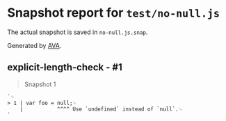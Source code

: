 # Snapshot report for `test/no-null.js`

The actual snapshot is saved in `no-null.js.snap`.

Generated by [AVA](https://avajs.dev).

## explicit-length-check - #1

> Snapshot 1

    `␊
    > 1 | var foo = null;␊
        |           ^^^^ Use `undefined` instead of `null`.␊
    `
